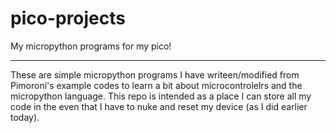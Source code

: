 # pico-projects
My micropython programs for my pico!
<hr>
These are simple micropython programs I have writeen/modified from Pimoroni's example codes to learn a bit about microcontrolelrs and the micropython language. This repo is intended as a place I can store all my code in the even that I have to nuke and reset my device (as I did earlier today).

